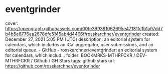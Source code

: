 # eventgrinder

cover: https://opengraph.githubassets.com/00fe399391062695e47181fc1b1a97dd7b4b5e6776ea2678dfe5145ab4d4466f/rosskarchner/eventgrinder
created: December 27, 2021 5:05 PM (UTC)
description: an editorial system for calendars, which includes an iCal aggregator, user submissions, and an editorial queue. - GitHub - rosskarchner/eventgrinder: an editorial system for calendars, which includ...
folder: BOOKMRKS-MTHRFCKR / DEV-MTHRFCKR / Github / GH Stars
tags: github stars
url: https://github.com/rosskarchner/eventgrinder